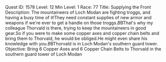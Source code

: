 Quest ID: 1578
Level: 12
Min Level: 1
Race: 77
Title: Supplying the Front
Description: The mountaineers of Loch Modan are fighting troggs, and having a busy time of it!They need constant supplies of new armor and weapons if we're ever to get a handle on those troggs.$B$BThat's why my colleague Thorvald is there, trying to keep the mountaineers in good gear.So if you were to make some copper axes and copper chain belts and bring them to Thorvald, he would be obliged.He might even share his knowledge with you.$B$BThorvald is in Loch Modan's southern guard tower.
Objective: Bring 6 Copper Axes and 6 Copper Chain Belts to Thorvald in the southern guard tower of Loch Modan

